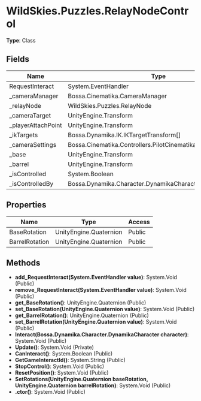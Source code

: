﻿# WildSkies.Puzzles.RelayNodeControl

**Type**: Class

## Fields

| Name | Type | Access |
|------|------|--------|
| RequestInteract | System.EventHandler | Private |
| _cameraManager | Bossa.Cinematika.CameraManager | Private |
| _relayNode | WildSkies.Puzzles.RelayNode | Private |
| _cameraTarget | UnityEngine.Transform | Private |
| _playerAttachPoint | UnityEngine.Transform | Private |
| _ikTargets | Bossa.Dynamika.IK.IKTargetTransform[] | Private |
| _cameraSettings | Bossa.Cinematika.Controllers.PilotCinematikaController/Settings | Private |
| _base | UnityEngine.Transform | Private |
| _barrel | UnityEngine.Transform | Private |
| _isControlled | System.Boolean | Private |
| _isControlledBy | Bossa.Dynamika.Character.DynamikaCharacter | Private |

## Properties

| Name | Type | Access |
|------|------|--------|
| BaseRotation | UnityEngine.Quaternion | Public |
| BarrelRotation | UnityEngine.Quaternion | Public |

## Methods

- **add_RequestInteract(System.EventHandler value)**: System.Void (Public)
- **remove_RequestInteract(System.EventHandler value)**: System.Void (Public)
- **get_BaseRotation()**: UnityEngine.Quaternion (Public)
- **set_BaseRotation(UnityEngine.Quaternion value)**: System.Void (Public)
- **get_BarrelRotation()**: UnityEngine.Quaternion (Public)
- **set_BarrelRotation(UnityEngine.Quaternion value)**: System.Void (Public)
- **Interact(Bossa.Dynamika.Character.DynamikaCharacter character)**: System.Void (Public)
- **Update()**: System.Void (Private)
- **CanInteract()**: System.Boolean (Public)
- **GetGameInteractId()**: System.String (Public)
- **StopControl()**: System.Void (Public)
- **ResetPosition()**: System.Void (Public)
- **SetRotations(UnityEngine.Quaternion baseRotation, UnityEngine.Quaternion barrelRotation)**: System.Void (Public)
- **.ctor()**: System.Void (Public)

